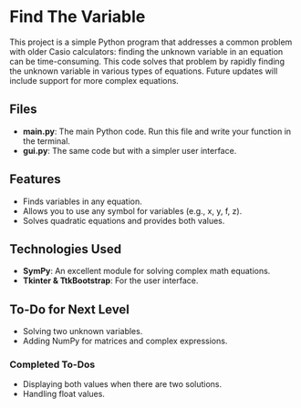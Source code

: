 # Find The Variable

This project is a simple Python program that addresses a common problem with older Casio calculators: finding the unknown variable in an equation can be time-consuming. This code solves that problem by rapidly finding the unknown variable in various types of equations. Future updates will include support for more complex equations.

## Files

- **main.py**: The main Python code. Run this file and write your function in the terminal.
- **gui.py**: The same code but with a simpler user interface.

## Features

- Finds variables in any equation.
- Allows you to use any symbol for variables (e.g., x, y, f, z).
- Solves quadratic equations and provides both values.

## Technologies Used

- **SymPy**: An excellent module for solving complex math equations.
- **Tkinter & TtkBootstrap**: For the user interface.

## To-Do for Next Level

- Solving two unknown variables.
- Adding NumPy for matrices and complex expressions.

### Completed To-Dos

- Displaying both values when there are two solutions.
- Handling float values.
